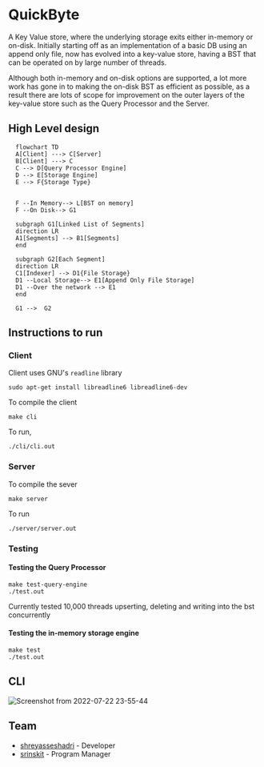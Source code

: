 # QuickByte

A Key Value store, where the underlying storage exits either in-memory or on-disk. 
Initially starting off as an implementation of a basic DB using an append only file, now has evolved into a key-value store, having a BST that can be operated on by large number of threads.

Although both in-memory and on-disk options are supported, a lot more work has gone in to making the on-disk BST as efficient as possible, as a result there are lots of scope for improvement on the outer layers of the key-value store such as the Query Processor and the Server.

## High Level design

```mermaid
  flowchart TD
  A[Client] ---> C[Server]
  B[Client] ---> C
  C --> D[Query Processor Engine]
  D --> E[Storage Engine]
  E --> F{Storage Type}
  
 
  F --In Memory--> L[BST on memory]
  F --On Disk--> G1
  
  subgraph G1[Linked List of Segments]
  direction LR
  A1[Segments] --> B1[Segments]
  end
  
  subgraph G2[Each Segment]
  direction LR
  C1[Indexer] --> D1{File Storage}
  D1 --Local Storage--> E1[Append Only File Storage]
  D1 --Over the network --> E1
  end
  
  G1 -->  G2
```
## Instructions to run

### Client

Client uses GNU's `readline` library

```
sudo apt-get install libreadline6 libreadline6-dev
```

To compile the client
```
make cli
```
To run,
```
./cli/cli.out
```

### Server

To compile the sever
```
make server
```
To run
```
./server/server.out
```

### Testing

#### Testing the Query Processor
```
make test-query-engine
./test.out
```
Currently tested 10,000 threads upserting, deleting and writing into the bst concurrently 
#### Testing the in-memory storage engine
```
make test
./test.out
```

## CLI 
![Screenshot from 2022-07-22 23-55-44](https://user-images.githubusercontent.com/28723932/180642192-d5007558-8322-46c5-85ba-644cce869df1.png)


## Team
* [shreyasseshadri](https://github.com/shreyasseshadri) - Developer
* [srinskit](https://github.com/srinskit) - Program Manager
